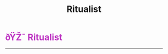 ﻿---
lang: en-US
title: Ritualist
prev:
next:
---

# <font color="#bd35c2">ðŸŽ¯ <b>Ritualist</b></font> <Badge text="Power" type="tip" vertical="middle"/>
---

